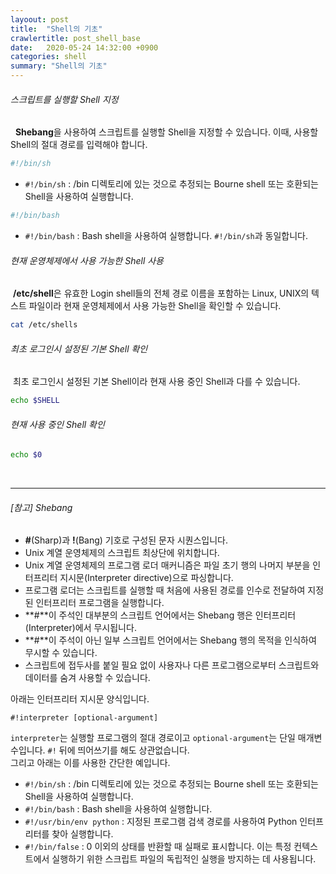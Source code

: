 ```yaml
---
layoout: post
title:  "Shell의 기초"
crawlertitle: post_shell_base
date:   2020-05-24 14:32:00 +0900
categories: shell
summary: "Shell의 기초"
---
```

###### 스크립트를 실행할 Shell 지정
&nbsp; **Shebang**을 사용하여 스크립트를 실행할 Shell을 지정할 수 있습니다. 이때, 사용할 Shell의 절대 경로를 입력해야 합니다.
~~~sh
#!/bin/sh
~~~  
- `#!/bin/sh` : /bin 디렉토리에 있는 것으로 추정되는 Bourne shell 또는 호환되는 Shell을 사용하여 실행합니다.  

~~~sh
#!/bin/bash
~~~  
- `#!/bin/bash` : Bash shell을 사용하여 실행합니다. `#!/bin/sh`과 동일합니다.  

###### 현재 운영체제에서 사용 가능한 Shell 사용
&nbsp;**/etc/shell**은 유효한 Login shell들의 전체 경로 이름을 포함하는 Linux, UNIX의 텍스트 파일이라 현재 운영체제에서 사용 가능한 Shell을 확인할 수 있습니다.
~~~sh
cat /etc/shells
~~~  

###### 최초 로그인시 설정된 기본 Shell 확인
&nbsp;최초 로그인시 설정된 기본 Shell이라 현재 사용 중인 Shell과 다를 수 있습니다.
~~~sh
echo $SHELL
~~~

###### 현재 사용 중인 Shell 확인
~~~sh
echo $0
~~~  
<br>
<hr>

###### [참고] Shebang
- **#**(Sharp)과 **!**(Bang) 기호로 구성된 문자 시퀀스입니다.
- Unix 계열 운영체제의 스크립트 최상단에 위치합니다.
- Unix 계열 운영체제의 프로그램 로더 매커니즘은 파일 초기 행의 나머지 부분을 인터프리터 지시문(Interpreter directive)으로 파싱합니다.
- 프로그램 로더는 스크립트를 실행할 때 처음에 사용된 경로를 인수로 전달하여 지정된 인터프리터 프로그램을 실행합니다.
- **#**이 주석인 대부분의 스크립트 언어에서는 Shebang 행은 인터프리터(Interpreter)에서 무시됩니다.
- **#**이 주석이 아닌 일부 스크립트 언어에서는 Shebang 행의 목적을 인식하여 무시할 수 있습니다.
- 스크립트에 접두사를 붙일 필요 없이 사용자나 다른 프로그램으로부터 스크립트와 데이터를 숨겨 사용할 수 있습니다.  

아래는 인터프리터 지시문 양식입니다.
~~~
#!interpreter [optional-argument]
~~~
`interpreter`는 실행할 프로그램의 절대 경로이고 `optional-argument`는 단일 매개변수입니다. `#!` 뒤에 띄어쓰기를 해도 상관없습니다.  
그리고 아래는 이를 사용한 간단한 예입니다.
- `#!/bin/sh` : /bin 디렉토리에 있는 것으로 추정되는 Bourne shell 또는 호환되는 Shell을 사용하여 실행합니다.
- `#!/bin/bash` : Bash shell을 사용하여 실행합니다.
- `#!/usr/bin/env python` : 지정된 프로그램 검색 경로를 사용하여 Python 인터프리터를 찾아 실행합니다.
- `#!/bin/false` : 0 이외의 상태를 반환할 때 실패로 표시합니다. 이는 특정 컨텍스트에서 실행하기 위한 스크립트 파일의 독립적인 실행을 방지하는 데 사용됩니다.
